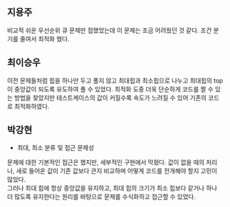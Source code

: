 ## 지용주
비교적 쉬운 우선순위 큐 문제만 접했었는데 이 문제는 조금 어려웠던 것 같다. 조건 분기를 줄여서 최적화 했다. 

## 최이승우
이전 문제들처럼 힙을 하나만 두고 풀지 않고 최대힙과 최소힙으로 나누고 최대힙의 top이 중앙값이 되도록 유도하여 풀 수 있었다. 최적화 도중 더욱 단순하게 코드를 짤 수 있는 방법을 찾았지만 테스트케이스의 값이 커질수록 속도가 느려질 수 있어 기존의 코드로 최적화하였다.

## 박강현
- 최대, 최소 분류 및 접근 문제성

문제에 대한 기본적인 접근은 했지만, 세부적인 구현에서 막혔다. 값이 없을 때의 처리나, 새로 들어온 값이 기존 값보다 큰지 비교하며 어떻게 코드를 전개해야 할지 고민이 많았다. <br>
그러나 최대 힙에 항상 중앙값을 유지하고, 최대 힙의 크기가 최소 힙보다 같거나 하나 더 많도록 유지한다는 원리를 바탕으로 문제를 수식화하고 접근할 수 있었다.
